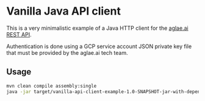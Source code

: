 # Vanilla Java API client

This is a very minimalistic example of a Java HTTP client for the [aglae.ai REST API](https://docs.aglae.ai/).

Authentication is done using a GCP service account JSON private key file that must be provided by the aglae.ai tech team.

## Usage

```bash
mvn clean compile assembly:single
java -jar target/vanilla-api-client-example-1.0-SNAPSHOT-jar-with-dependencies.jar [PATH_TO_JSON_PRIVATE_KEY]
```
